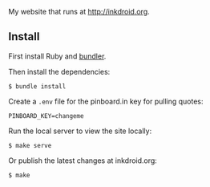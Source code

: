 My website that runs at http://inkdroid.org.

## Install

First install Ruby and [bundler](https://bundler.io/).

Then install the dependencies:

    $ bundle install
    
Create a `.env` file for the pinboard.in key for pulling quotes:

```
PINBOARD_KEY=changeme
```

Run the local server to view the site locally:

    $ make serve
    
Or publish the latest changes at inkdroid.org:  

    $ make

